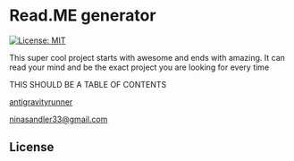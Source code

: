 
# Read.ME generator
[![License: MIT](https://img.shields.io/badge/License-MIT-yellow.svg)](https://opensource.org/licenses/MIT) 


This super cool project starts with awesome and ends with amazing. It can read your mind and be the exact project you are looking for every time   



THIS SHOULD BE A TABLE OF CONTENTS 


[antigravityrunner](https://github.com/antigravityrunner) 


ninasandler33@gmail.com 


## License

